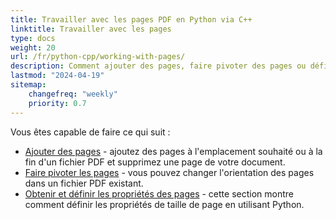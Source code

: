 ```yaml
---
title: Travailler avec les pages PDF en Python via C++
linktitle: Travailler avec les pages
type: docs
weight: 20
url: /fr/python-cpp/working-with-pages/
description: Comment ajouter des pages, faire pivoter des pages ou définir la taille des pages, vous pouvez le savoir dans cette section. Aspose.PDF pour Python via C++ vous explique tous les détails à ce sujet.
lastmod: "2024-04-19"
sitemap:
    changefreq: "weekly"
    priority: 0.7
---
```


Vous êtes capable de faire ce qui suit :

- [Ajouter des pages](/pdf/fr/python-cpp/add-pages/) - ajoutez des pages à l'emplacement souhaité ou à la fin d'un fichier PDF et supprimez une page de votre document.
- [Faire pivoter les pages](/pdf/fr/python-cpp/rotate-pages/) - vous pouvez changer l'orientation des pages dans un fichier PDF existant.
- [Obtenir et définir les propriétés des pages](/pdf/fr/python-cpp/get-and-set-page-properties/) - cette section montre comment définir les propriétés de taille de page en utilisant Python.